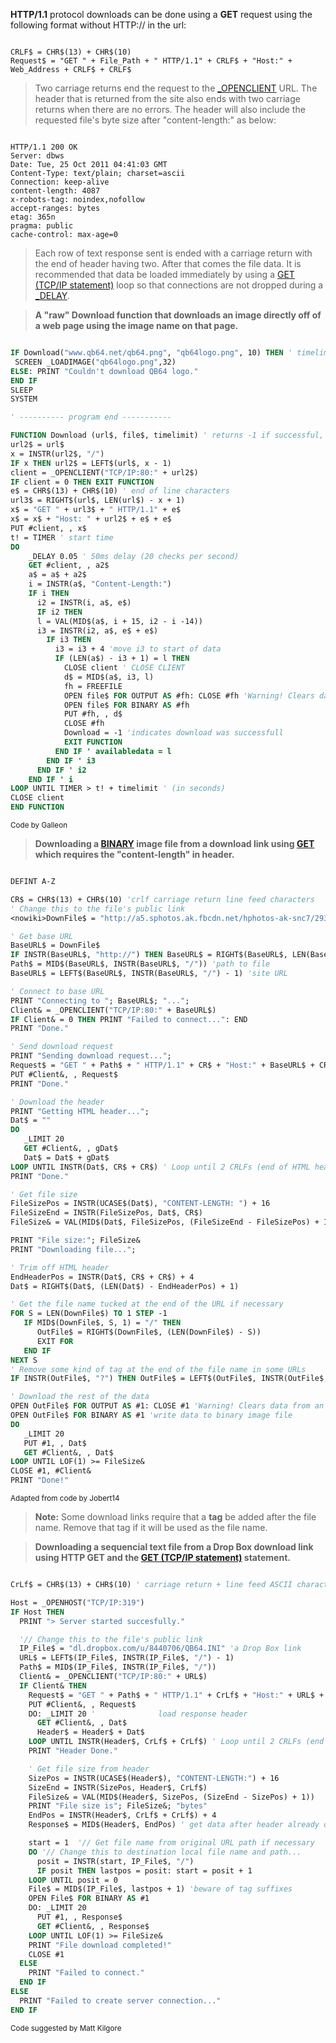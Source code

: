 **HTTP/1.1** protocol downloads can be done using a **GET** request using the following format without HTTP:// in the url:

```text

CRLF$ = CHR$(13) + CHR$(10)
Request$ = "GET " + File_Path + " HTTP/1.1" + CRLF$ + "Host:" + Web_Address + CRLF$ + CRLF$

```

>  Two carriage returns end the request to the [_OPENCLIENT](_OPENCLIENT) URL. The header that is returned from the site also ends with two carriage returns when there are no errors. The header will also include the requested file's byte size after "content-length:" as below:

```text

HTTP/1.1 200 OK
Server: dbws
Date: Tue, 25 Oct 2011 04:41:03 GMT
Content-Type: text/plain; charset=ascii
Connection: keep-alive
content-length: 4087
x-robots-tag: noindex,nofollow
accept-ranges: bytes
etag: 365n
pragma: public
cache-control: max-age=0 

```

>  Each row of text response sent is ended with a carriage return with the end of header having two. After that comes the file data.
>  It is recommended that data be loaded immediately by using a [GET (TCP/IP statement)](GET-(TCP/IP-statement)) loop so that connections are not dropped during a [_DELAY](_DELAY).

>  **A "raw" Download function that downloads an image directly off of a web page using the image name on that page.**

```vb

IF Download("www.qb64.net/qb64.png", "qb64logo.png", 10) THEN ' timelimit = 10 seconds
 SCREEN _LOADIMAGE("qb64logo.png",32)
ELSE: PRINT "Couldn't download QB64 logo."
END IF
SLEEP
SYSTEM

' ---------- program end -----------

FUNCTION Download (url$, file$, timelimit) ' returns -1 if successful, 0 if not
url2$ = url$
x = INSTR(url2$, "/")
IF x THEN url2$ = LEFT$(url$, x - 1)
client = _OPENCLIENT("TCP/IP:80:" + url2$)
IF client = 0 THEN EXIT FUNCTION
e$ = CHR$(13) + CHR$(10) ' end of line characters
url3$ = RIGHT$(url$, LEN(url$) - x + 1)
x$ = "GET " + url3$ + " HTTP/1.1" + e$
x$ = x$ + "Host: " + url2$ + e$ + e$
PUT #client, , x$
t! = TIMER ' start time
DO
    _DELAY 0.05 ' 50ms delay (20 checks per second)
    GET #client, , a2$
    a$ = a$ + a2$
    i = INSTR(a$, "Content-Length:")
    IF i THEN
      i2 = INSTR(i, a$, e$)
      IF i2 THEN
      l = VAL(MID$(a$, i + 15, i2 - i -14))
      i3 = INSTR(i2, a$, e$ + e$)
        IF i3 THEN
          i3 = i3 + 4 'move i3 to start of data
          IF (LEN(a$) - i3 + 1) = l THEN
            CLOSE client ' CLOSE CLIENT
            d$ = MID$(a$, i3, l)
            fh = FREEFILE
            OPEN file$ FOR OUTPUT AS #fh: CLOSE #fh 'Warning! Clears data from existing file
            OPEN file$ FOR BINARY AS #fh
            PUT #fh, , d$
            CLOSE #fh
            Download = -1 'indicates download was successfull
            EXIT FUNCTION
          END IF ' availabledata = l
        END IF ' i3
      END IF ' i2
    END IF ' i
LOOP UNTIL TIMER > t! + timelimit ' (in seconds)
CLOSE client
END FUNCTION 

``` 
<sub>Code by Galleon</sub>

> **Downloading a [BINARY](BINARY) image file from a download link using [GET](GET) which requires the "content-length" in header.**

```vb

DEFINT A-Z

CR$ = CHR$(13) + CHR$(10) 'crlf carriage return line feed characters
' Change this to the file's public link
<nowiki>DownFile$ = "http://a5.sphotos.ak.fbcdn.net/hphotos-ak-snc7/293944_10150358253659788_151813304787_8043392_486717139_n.jpg?dl=1"</nowiki>

' Get base URL
BaseURL$ = DownFile$
IF INSTR(BaseURL$, "http://") THEN BaseURL$ = RIGHT$(BaseURL$, LEN(BaseURL$) - 7) 'trim http://
Path$ = MID$(BaseURL$, INSTR(BaseURL$, "/")) 'path to file
BaseURL$ = LEFT$(BaseURL$, INSTR(BaseURL$, "/") - 1) 'site URL

' Connect to base URL
PRINT "Connecting to "; BaseURL$; "...";
Client& = _OPENCLIENT("TCP/IP:80:" + BaseURL$)
IF Client& = 0 THEN PRINT "Failed to connect...": END
PRINT "Done."

' Send download request
PRINT "Sending download request...";
Request$ = "GET " + Path$ + " HTTP/1.1" + CR$ + "Host:" + BaseURL$ + CR$ + CR$
PUT #Client&, , Request$
PRINT "Done."

' Download the header
PRINT "Getting HTML header...";
Dat$ = ""
DO
   _LIMIT 20
   GET #Client&, , gDat$
   Dat$ = Dat$ + gDat$
LOOP UNTIL INSTR(Dat$, CR$ + CR$) ' Loop until 2 CRLFs (end of HTML header) are found
PRINT "Done."

' Get file size
FileSizePos = INSTR(UCASE$(Dat$), "CONTENT-LENGTH: ") + 16
FileSizeEnd = INSTR(FileSizePos, Dat$, CR$)
FileSize& = VAL(MID$(Dat$, FileSizePos, (FileSizeEnd - FileSizePos) + 1))

PRINT "File size:"; FileSize&
PRINT "Downloading file...";

' Trim off HTML header
EndHeaderPos = INSTR(Dat$, CR$ + CR$) + 4
Dat$ = RIGHT$(Dat$, (LEN(Dat$) - EndHeaderPos) + 1)

' Get the file name tucked at the end of the URL if necessary
FOR S = LEN(DownFile$) TO 1 STEP -1
   IF MID$(DownFile$, S, 1) = "/" THEN
      OutFile$ = RIGHT$(DownFile$, (LEN(DownFile$) - S))
      EXIT FOR
   END IF
NEXT S
' Remove some kind of tag at the end of the file name in some URLs
IF INSTR(OutFile$, "?") THEN OutFile$ = LEFT$(OutFile$, INSTR(OutFile$, "?") - 1)

' Download the rest of the data
OPEN OutFile$ FOR OUTPUT AS #1: CLOSE #1 'Warning! Clears data from an existing file
OPEN OutFile$ FOR BINARY AS #1 'write data to binary image file
DO
   _LIMIT 20
   PUT #1, , Dat$
   GET #Client&, , Dat$
LOOP UNTIL LOF(1) >= FileSize&
CLOSE #1, #Client&
PRINT "Done!" 

```
<sub>Adapted from code by Jobert14</sub>

> **Note:** Some download links require that a **tag** be added after the file name. Remove that tag if it will be used as the file name.

> **Downloading a sequencial text file from a Drop Box download link using HTTP GET and the  [GET (TCP/IP statement)](GET (TCP/IP statement)) statement.**

```vb

CrLf$ = CHR$(13) + CHR$(10) ' carriage return + line feed ASCII characters

Host = _OPENHOST("TCP/IP:319")
IF Host THEN
  PRINT "> Server started succesfully."

  '// Change this to the file's public link
  IP_File$ = "dl.dropbox.com/u/8440706/QB64.INI" 'a Drop Box link
  URL$ = LEFT$(IP_File$, INSTR(IP_File$, "/") - 1)
  Path$ = MID$(IP_File$, INSTR(IP_File$, "/"))
  Client& = _OPENCLIENT("TCP/IP:80:" + URL$)
  IF Client& THEN
    Request$ = "GET " + Path$ + " HTTP/1.1" + CrLf$ + "Host:" + URL$ + CrLf$ + CrLf$
    PUT #Client&, , Request$
    DO: _LIMIT 20 '              load response header
      GET #Client&, , Dat$
      Header$ = Header$ + Dat$
    LOOP UNTIL INSTR(Header$, CrLf$ + CrLf$) ' Loop until 2 CRLFs (end of HTML header) are found
    PRINT "Header Done."

    ' Get file size from header
    SizePos = INSTR(UCASE$(Header$), "CONTENT-LENGTH:") + 16
    SizeEnd = INSTR(SizePos, Header$, CrLf$)
    FileSize& = VAL(MID$(Header$, SizePos, (SizeEnd - SizePos) + 1))
    PRINT "File size is"; FileSize&; "bytes"
    EndPos = INSTR(Header$, CrLf$ + CrLf$) + 4
    Response$ = MID$(Header$, EndPos) ' get data after header already downloaded

    start = 1  '// Get file name from original URL path if necessary
    DO '// Change this to destination local file name and path...
      posit = INSTR(start, IP_File$, "/")
      IF posit THEN lastpos = posit: start = posit + 1
    LOOP UNTIL posit = 0
    File$ = MID$(IP_File$, lastpos + 1) 'beware of tag suffixes
    OPEN File$ FOR BINARY AS #1
    DO: _LIMIT 20
      PUT #1, , Response$
      GET #Client&, , Response$
    LOOP UNTIL LOF(1) >= FileSize&
    PRINT "File download completed!"
    CLOSE #1
  ELSE
    PRINT "Failed to connect."
  END IF
ELSE
  PRINT "Failed to create server connection..."
END IF 

```
<sub>Code suggested by Matt Kilgore</sub>
